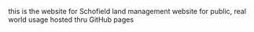 this is the website for Schofield land management website for public, real world usage hosted thru GitHub pages 
